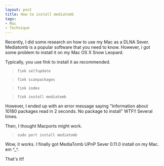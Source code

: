 ```yaml
---
layout: post
title: How to install mediatomb
tags:
- Mac
- Technique
---
```


Recently, I did some research on how to use my Mac as a DLNA Sever. Mediatomb is a popular software that you need to know. However, i got some problem to install it on my Mac OS X Snow Leopard.

Typically, you use fink to install it as recommended.

> `fink selfupdate` 
 
> `fink scanpackages`
 
> `fink index`

> `fink install mediatomb`


However, I ended up with an error message saying "Information about 10180 packages read in 2 seconds. No package to install" WTF!! Several times.



Then, I thought Macports might work.

> 	`sudo port install mediatomb`
> 	

Wow, it works. I finally got MediaTomb UPnP Sever 0.11.0 install on my Mac. em ^_^.

That's it!!
